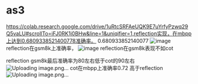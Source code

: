 # as3
https://colab.research.google.com/drive/1uRtcSRFAeUQK9E7uYrfyPzwq29Q5vaLU#scrollTo=iFJ0RK1j0BHw&line=1&uniqifier=1,reflection实现，在mbpp上达到0.6809338521400778准确率。
0.680933852140077
![image](https://github.com/user-attachments/assets/f8c4f107-1cef-42a1-9db5-e13b7166c05b)
reflection在gsm8k上准确率，
![image](https://github.com/user-attachments/assets/ba035f9a-f9bd-4c7e-a9dc-6bb37f0a68dd)
reflection在gsm8k表现不如cot

reflection gsm8k最后准确率为80左右低于cot的90左右
![Uploading image.png…]()
cot在mbpp上准确率0.72 高于reflection
![Uploading image.png…]()
